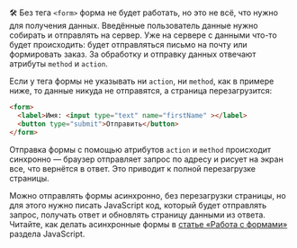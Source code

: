🛠 Без тега `<form>` форма не будет работать, но это не всё, что нужно для получения данных. Введённые пользователь данные нужно собирать и отправлять на сервер. Уже на сервере с данными что-то будет происходить: будет отправляться письмо на почту или формировать заказ. За обработку и отправку данных отвечают атрибуты `method` и `action`.

Если у тега формы не указывать ни `action`, ни `method`, как в примере ниже, то данные никуда не отправятся, а страница перезагрузится:

```html
<form>
  <label>Имя: <input type="text" name="firstName" ></label>
  <button type="submit">Отправить</button>
</form>
```

Отправка формы с помощью атрибутов `action` и `method` происходит синхронно — браузер отправляет запрос по адресу и рисует на экран все, что вернётся в ответ. Это приводит к полной перезагрузке страницы.

Можно отправлять формы асинхронно, без перезагрузки страницы, но для этого нужно писать JavaScript код, который будет отправлять запрос, получать ответ и обновлять страницу данными из ответа. Читайте, как делать асинхронные формы в [статье «Работа с формами»](/js/deal-with-forms/) раздела JavaScript.
